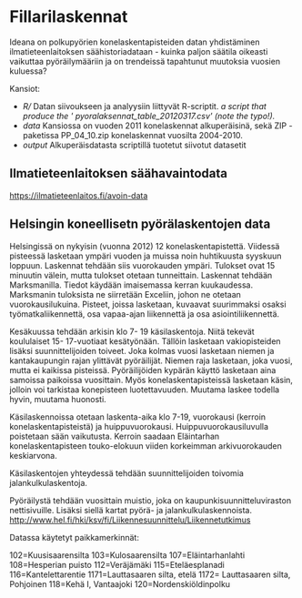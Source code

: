 Fillarilaskennat
================

Ideana on polkupyörien konelaskentapisteiden datan yhdistäminen ilmatieteenlaitoksen säähistoriadataan - kuinka paljon säätila oikeasti vaikuttaa pyöräilymääriin ja on trendeissä tapahtunut muutoksia vuosien kuluessa?

Kansiot:

* _R/_  Datan siivoukseen ja analyysiin liittyvät R-scriptit. *a script that produce the ' pyoralaksennat_table_20120317.csv' (note the typo!).*
* _data_ Kansiossa on vuoden 2011 konelaskennat alkuperäisinä, sekä ZIP -paketissa PP_04_10.zip konelaskennat vuosilta 2004-2010.
* _output_ Alkuperäisdatasta scriptillä tuotetut siivotut datasetit



## Ilmatieteenlaitoksen säähavaintodata

https://ilmatieteenlaitos.fi/avoin-data


## Helsingin koneellisetn pyörälaskentojen data

Helsingissä on nykyisin (vuonna 2012) 12 konelaskentapistettä.  Viidessä pisteessä lasketaan ympäri vuoden ja muissa noin huhtikuusta syyskuun loppuun.  Laskennat tehdään siis vuorokauden ympäri.  Tulokset ovat 15 minuutin välein, mutta tulokset otetaan tunneittain. Laskennat tehdään Marksmanilla. Tiedot käydään imaisemassa kerran kuukaudessa. Marksmanin tuloksista ne siirretään Exceliin, johon ne otetaan vuorokausilukuina. Pisteet, joissa lasketaan, kuvaavat suurimmaksi osaksi työmatkaliikennettä, osa vapaa-ajan liikennettä ja osa asiointiliikennettä.
 
Kesäkuussa tehdään arkisin klo 7- 19 käsilaskentoja. Niitä tekevät koululaiset 15- 17-vuotiaat kesätyönään. Tällöin lasketaan vakiopisteiden lisäksi suunnittelijoiden toiveet. Joka kolmas vuosi lasketaan niemen ja kantakaupungin rajan ylittävät pyöräilijät. Niemen raja lasketaan, joka vuosi, mutta ei kaikissa pisteissä. Pyöräilijöiden kypärän käyttö lasketaan aina samoissa paikoissa vuosittain. Myös konelaskentapisteissä lasketaan käsin, jolloin voi tarkistaa konepisteen luotettavuuden.  Muutama laskee todella hyvin, muutama huonosti.

Käsilaskennoissa otetaan laskenta-aika klo 7-19, vuorokausi (kerroin konelaskentapisteistä) ja huippuvuorokausi. Huippuvuorokausiluvulla poistetaan sään vaikutusta. Kerroin saadaan Eläintarhan konelaskentapisteen touko-elokuun viiden korkeimman arkivuorokauden keskiarvona.
 
Käsilaskentojen yhteydessä tehdään suunnittelijoiden toivomia jalankulkulaskentoja.
 
Pyöräilystä tehdään vuosittain muistio, joka on kaupunkisuunnitteluviraston nettisivuille. Lisäksi siellä kartat pyörä- ja jalankulkulaskennoista. http://www.hel.fi/hki/ksv/fi/Liikennesuunnittelu/Liikennetutkimus

Datassa käytetyt paikkamerkinnät:

102=Kuusisaarensilta
103=Kulosaarensilta
107=Eläintarhanlahti
108=Hesperian puisto
112=Veräjämäki
115=Eteläesplanadi
116=Kantelettarentie
1171=Lauttasaaren silta, etelä
1172= Lauttasaaren silta, Pohjoinen
118=Kehä I, Vantaajoki
120=Nordenskiöldinpolku
